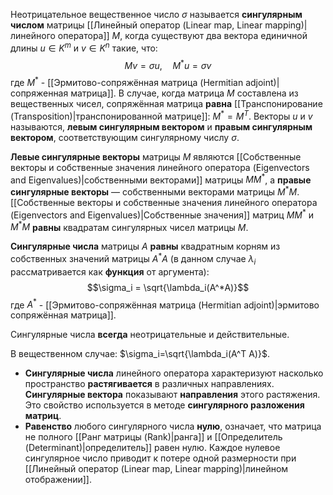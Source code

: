 Неотрицательное вещественное число $\sigma$ называется **сингулярным числом** матрицы [[Линейный оператор (Linear map, Linear mapping)|линейного оператора]] $M$, когда существуют два вектора единичной длины $u \in K^m$ и $v \in K^n$ такие, что:$$Mv=\sigma u,\quad M^*u=\sigma v$$где $M^*$ - [[Эрмитово-сопряжённая матрица (Hermitian adjoint)|сопряженная матрица]]. В случае, когда матрица $M$ составлена из вещественных чисел, сопряжённая матрица **равна** [[Транспонирование (Transposition)|транспонированной матрице]]: $M^*=M^T$. Векторы $u$ и $v$ называются, **левым сингулярным вектором** и **правым сингулярным вектором**, соответствующим сингулярному числу $\sigma$.

**Левые сингулярные векторы** матрицы $M$ являются [[Собственные векторы и собственные значения линейного оператора (Eigenvectors and Eigenvalues)|собственными векторами]] матрицы $MM^*$, а **правые сингулярные векторы** — собственными векторами матрицы $M^*M$. [[Собственные векторы и собственные значения линейного оператора (Eigenvectors and Eigenvalues)|Собственные значения]] матриц $MM^*$ и $M^*M$ **равны** квадратам сингулярных чисел матрицы $M$.

**Сингулярные числа** матрицы $A$ **равны** квадратным корням из собственных значений матрицы $A^*A$ (в данном случае $\lambda_i$ рассматривается как **функция** от аргумента):$$\sigma_i = \sqrt{\lambda_i(A^*A)}$$где $A^*$ - [[Эрмитово-сопряжённая матрица (Hermitian adjoint)|эрмитово сопряжённая матрица]].

Сингулярные числа **всегда** неотрицательные и действительные.

В вещественном случае: $\sigma_i=\sqrt{\lambda_i(A^T A)}$.

- **Сингулярные числа** линейного оператора характеризуют насколько пространство **растягивается** в различных направлениях. **Сингулярные вектора** показывают **направления** этого растяжения. Это свойство используется в методе **сингулярного разложения матриц**.
- **Равенство** любого сингулярного числа **нулю**, означает, что матрица не полного [[Ранг матрицы (Rank)|ранга]] и [[Определитель (Determinant)|определитель]] равен нулю. Каждое нулевое сингулярное число приводит к потере одной размерности при [[Линейный оператор (Linear map, Linear mapping)|линейном отображении]].